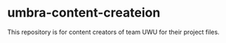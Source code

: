 # umbra-content-createion
This repository is for content creators of team UWU for their project files.
